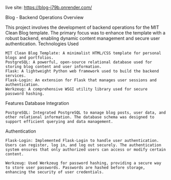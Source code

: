 live site: https://blog-j79b.onrender.com/

Blog  - Backend Operations
Overview

This project involves the development of backend operations for the MIT Clean Blog template. The primary focus was to enhance the template with a robust backend, enabling dynamic content management and secure user authentication.
Technologies Used

    MIT Clean Blog Template: A minimalist HTML/CSS template for personal blogs and portfolios.
    PostgreSQL: A powerful, open-source relational database used for storing blog content and user information.
    Flask: A lightweight Python web framework used to build the backend services.
    Flask-Login: An extension for Flask that manages user sessions and authentication.
    Werkzeug: A comprehensive WSGI utility library used for secure password hashing.

Features
Database Integration

    PostgreSQL: Integrated PostgreSQL to manage blog posts, user data, and other relational information. The database schema was designed to support efficient querying and data management.

Authentication

    Flask-Login: Implemented Flask-Login to handle user authentication. Users can register, log in, and log out securely. The authentication system ensures that only authorized users can access or modify certain content.

    Werkzeug: Used Werkzeug for password hashing, providing a secure way to store user passwords. Passwords are hashed before storage, enhancing the security of user credentials.
